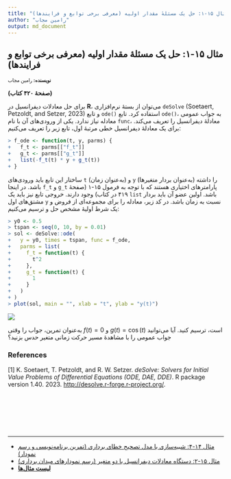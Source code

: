 ```yaml
---
title: "مثال ۱۵-۱: حل یک مسئلهٔ مقدار اولیه (معرفی برخی توابع و فرایندها)"
author: "رامین مجاب"
output: md_document
---
```

##  مثال ۱۵-۱: حل یک مسئلهٔ مقدار اولیه (معرفی برخی توابع و فرایندها)
<p style='font-size: 0.8em;'><b>نویسنده:</b> <span>رامین مجاب</span></p>

**(صفحهٔ ۴۲۰ کتاب)**

برای حل معادلات دیفرانسیل در **R**، می‌توان از بستهٔ نرم‌افزاری `deSolve` <span dir="ltr">(Soetaert, Petzoldt, and Setzer, 2023)</span> و تابع `ode()` استفاده کرد.  تابع `ode()`،  به جواب عمومی معادله نیاز ندارد. یکی از ورودی‌های آن با نام `func`، معادلهٔ دیفرانسیل را تعریف می‌کند. برای یک معادلهٔ دیفرانسیل خطی مرتبهٔ اول، تابع زیر را تعریف می‌کنیم:

``` r
> f_ode <- function(t, y, parms) {
+   f_t <- parms[["f_t"]]
+   g_t <- parms[["g_t"]]
+   list(-f_t(t) * y + g_t(t))
+ }
```
ساختار این تابع باید ورودی‌های `t` (به‌عنوان زمان) و `y` (به‌عنوان بردار متغیرها) را داشته باشد. در اینجا `f_t` و `g_t` پارامترهای اختیاری هستند که با توجه به فرمول ۱۵-۱ (صفحهٔ ۴۱۹ در کتاب) وجود دارند. خروجی تابع نیز باید یک `list` باشد. اولین عضو آن باید بردار مشتق‌های اول `y` نسبت به زمان باشد. در کد زیر، معادله را برای مجموعه‌ای از فروض و یک شرط اولیهٔ مشخص حل و ترسیم می‌کنیم:


``` r
> y0 <- 0.5
> tspan <- seq(0, 10, by = 0.01)
> sol <- deSolve::ode(
+   y = y0, times = tspan, func = f_ode,
+   parms = list(
+     f_t = function(t) {
+       t^2
+     },
+     g_t = function(t) {
+       1
+     }
+   )
+ )
> plot(sol, main = "", xlab = "t", ylab = "y(t)")
```

<img src="/rstatistics63/assets/images/matrix_book_fa/fig_differential-1.svg" style="display: block; margin: auto;" />

به‌عنوان تمرین، جواب را وقتی $f(t)=0$ و $g(t)=\cos(t)$ است، ترسیم کنید. آیا می‌توانید جواب عمومی را با مشاهدهٔ مسیر حرکت زمانی متغیر حدس بزنید؟



### References

[1] K. Soetaert, T. Petzoldt, and R. W. Setzer. _deSolve: Solvers for Initial
Value Problems of Differential Equations (ODE, DAE, DDE)_. R package version
1.40. 2023. <http://desolve.r-forge.r-project.org/>.


<p style='margin-bottom:3cm;'></p><hr/>

- [مثال ۱۴-۴: شبیه‌سازی با مدل تصحیح خطای برداری (تمرین برنامه‌نویسی و رسم نمودار)](matrix_book_fa_example14.4.html)
- [مثال ۱۵-۲: دستگاه معادلات دیفرانسیل با دو متغیر (رسم نمودارهای میدان برداری)](matrix_book_fa_example15.2.html)
- [<b>لیست مثال‌ها</b>](matrix_book_fa.html)
